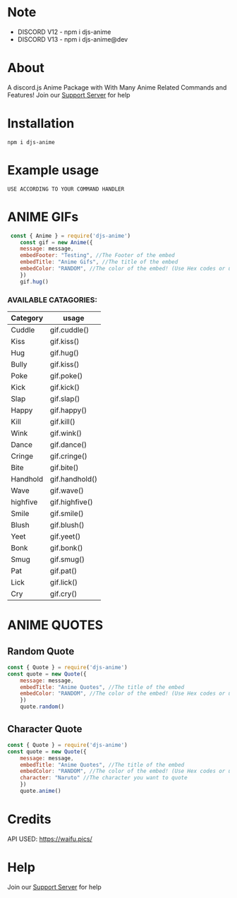 # Note
- DISCORD V12 - npm i djs-anime 
- DISCORD V13 - npm i djs-anime@dev

# About
A discord.js Anime Package with With Many Anime Related Commands and Features!
Join our [Support Server](https://discord.gg/jDP2FbvCdk) for help
# Installation

```npm i djs-anime```

# Example usage

```
USE ACCORDING TO YOUR COMMAND HANDLER
```

**ANIME GIFs**
=== 

```js
 const { Anime } = require('djs-anime')
    const gif = new Anime({
    message: message,
    embedFooter: "Testing", //The Footer of the embed
    embedTitle: "Anime Gifs", //The title of the embed
    embedColor: "RANDOM", //The color of the embed! (Use Hex codes or use the color name)
    })
    gif.hug()

```
### AVAILABLE CATAGORIES:
Category | usage |
|---|---|
| Cuddle| gif.cuddle() |
| Kiss | gif.kiss() | 
| Hug | gif.hug() | 
| Bully | gif.kiss() | 
| Poke | gif.poke() | 
| Kick | gif.kick() |
| Slap | gif.slap() |
| Happy | gif.happy() |
| Kill | gif.kill() |
| Wink | gif.wink() |
| Dance | gif.dance() |
| Cringe | gif.cringe() |
| Bite | gif.bite() | 
| Handhold | gif.handhold() |   
| Wave| gif.wave() |
| highfive | gif.highfive() |       
| Smile | gif.smile() |   
| Blush | gif.blush() | 
| Yeet | gif.yeet() |
| Bonk | gif.bonk() |  
| Smug | gif.smug() | 
| Pat | gif.pat() |
| Lick | gif.lick() |
| Cry | gif.cry() |   

**ANIME QUOTES**
=== 
## Random Quote
```js
const { Quote } = require('djs-anime')
const quote = new Quote({
    message: message,
    embedTitle: "Anime Quotes", //The title of the embed
    embedColor: "RANDOM", //The color of the embed! (Use Hex codes or use the color name)
    })
    quote.random()
```

## Character Quote
```js
const { Quote } = require('djs-anime')
const quote = new Quote({
    message: message,
    embedTitle: "Anime Quotes", //The title of the embed
    embedColor: "RANDOM", //The color of the embed! (Use Hex codes or use the color name)
    character: "Naruto" //The character you want to quote
    })
    quote.anime()
```


# Credits
API USED: https://waifu.pics/

# Help

Join our [Support Server](https://discord.gg/jDP2FbvCdk) for help